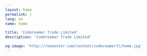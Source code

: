 ```yaml
---
layout: home
permalink: /
lang: en
name: home

title: 'Codereamer Trade Limited'
description: 'Codereamer Trade Limited'

og-image: 'http://rooooster.com/content/codereamertl/home.jpg'
---
```


